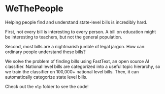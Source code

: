 # WeThePeople

Helping people find and understand state-level bills is incredibly hard.

First, not every bill is interesting to every person. A bill on education might be interesting to teachers, but not the general population.

Second, most bills are a nightmarish jumble of legal jargon. How can ordinary people understand these bills?

We solve the problem of finding bills using FastText, an open source AI classifier. National level bills are categorized into a useful topic hierarchy, so we train the classifier on 100,000+ national level bills. Then, it can automatically categorize state level bills.

Check out the `nlp` folder to see the code!
